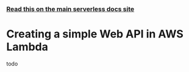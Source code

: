 <!--
title: AWS Lambda Web API Example
description: todo
layout: Doc
-->

<!-- DOCS-SITE-LINK:START automatically generated  -->
### [Read this on the main serverless docs site](https://www.serverless.com/docs/providers/aws/examples/web-api/)
<!-- DOCS-SITE-LINK:END -->

# Creating a simple Web API in AWS Lambda

todo
